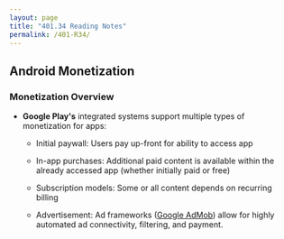 ```yaml
---
layout: page
title: "401.34 Reading Notes"
permalink: /401-R34/
---
```


## Android Monetization

### Monetization Overview

* **Google Play's** integrated systems support multiple types of monetization for apps:

  * Initial paywall: Users pay up-front for ability to access app

  * In-app purchases: Additional paid content is available within the already accessed app (whether initially paid or free)

  * Subscription models: Some or all content depends on recurring billing

  * Advertisement: Ad frameworks ([Google AdMob](https://admob.google.com/home/admob-advantage/?_ga=2.222508955.1653378354.1648709168-1745488487.1648709168)) allow for highly automated ad connectivity, filtering, and payment.
